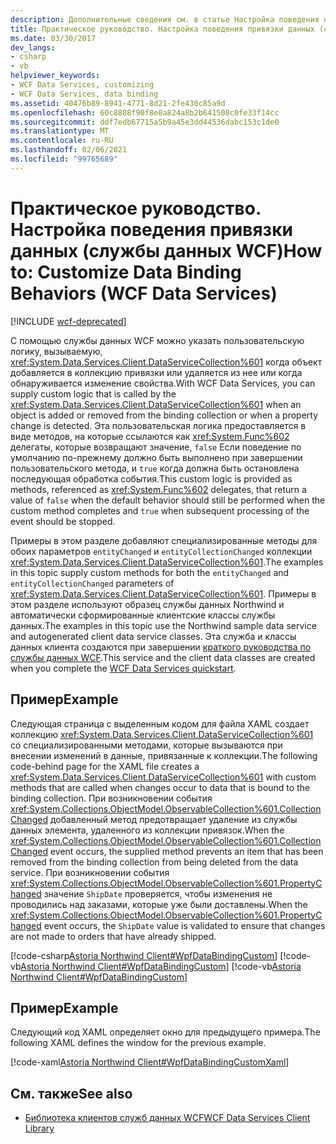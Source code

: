 ```yaml
---
description: Дополнительные сведения см. в статье Настройка поведения привязки данных (службы данных WCF).
title: Практическое руководство. Настройка поведения привязки данных (службы данных WCF)
ms.date: 03/30/2017
dev_langs:
- csharp
- vb
helpviewer_keywords:
- WCF Data Services, customizing
- WCF Data Services, data binding
ms.assetid: 40476b89-8941-4771-8d21-2fe430c85a9d
ms.openlocfilehash: 60c8808f90f8e0a824a8b2b641508c0fe33f14cc
ms.sourcegitcommit: ddf7edb67715a5b9a45e3dd44536dabc153c1de0
ms.translationtype: MT
ms.contentlocale: ru-RU
ms.lasthandoff: 02/06/2021
ms.locfileid: "99765689"
---
```

# <a name="how-to-customize-data-binding-behaviors-wcf-data-services"></a><span data-ttu-id="684d9-103">Практическое руководство. Настройка поведения привязки данных (службы данных WCF)</span><span class="sxs-lookup"><span data-stu-id="684d9-103">How to: Customize Data Binding Behaviors (WCF Data Services)</span></span>

[!INCLUDE [wcf-deprecated](~/includes/wcf-deprecated.md)]

<span data-ttu-id="684d9-104">С помощью службы данных WCF можно указать пользовательскую логику, вызываемую, <xref:System.Data.Services.Client.DataServiceCollection%601> когда объект добавляется в коллекцию привязки или удаляется из нее или когда обнаруживается изменение свойства.</span><span class="sxs-lookup"><span data-stu-id="684d9-104">With WCF Data Services, you can supply custom logic that is called by the <xref:System.Data.Services.Client.DataServiceCollection%601> when an object is added or removed from the binding collection or when a property change is detected.</span></span> <span data-ttu-id="684d9-105">Эта пользовательская логика предоставляется в виде методов, на которые ссылаются как <xref:System.Func%602> делегаты, которые возвращают значение, `false` Если поведение по умолчанию по-прежнему должно быть выполнено при завершении пользовательского метода, и `true` когда должна быть остановлена последующая обработка события.</span><span class="sxs-lookup"><span data-stu-id="684d9-105">This custom logic is provided as methods, referenced as <xref:System.Func%602> delegates, that return a value of `false` when the default behavior should still be performed when the custom method completes and `true` when subsequent processing of the event should be stopped.</span></span>  
  
 <span data-ttu-id="684d9-106">Примеры в этом разделе добавляют специализированные методы для обоих параметров `entityChanged` и `entityCollectionChanged` коллекции <xref:System.Data.Services.Client.DataServiceCollection%601>.</span><span class="sxs-lookup"><span data-stu-id="684d9-106">The examples in this topic supply custom methods for both the `entityChanged` and `entityCollectionChanged` parameters of <xref:System.Data.Services.Client.DataServiceCollection%601>.</span></span> <span data-ttu-id="684d9-107">Примеры в этом разделе используют образец службы данных Northwind и автоматически сформированные клиентские классы службы данных.</span><span class="sxs-lookup"><span data-stu-id="684d9-107">The examples in this topic use the Northwind sample data service and autogenerated client data service classes.</span></span> <span data-ttu-id="684d9-108">Эта служба и классы данных клиента создаются при завершении [краткого руководства по службы данных WCF](quickstart-wcf-data-services.md).</span><span class="sxs-lookup"><span data-stu-id="684d9-108">This service and the client data classes are created when you complete the [WCF Data Services quickstart](quickstart-wcf-data-services.md).</span></span>  
  
## <a name="example"></a><span data-ttu-id="684d9-109">Пример</span><span class="sxs-lookup"><span data-stu-id="684d9-109">Example</span></span>  

 <span data-ttu-id="684d9-110">Следующая страница с выделенным кодом для файла XAML создает коллекцию <xref:System.Data.Services.Client.DataServiceCollection%601> со специализированными методами, которые вызываются при внесении изменений в данные, привязанные к коллекции.</span><span class="sxs-lookup"><span data-stu-id="684d9-110">The following code-behind page for the XAML file creates a <xref:System.Data.Services.Client.DataServiceCollection%601> with custom methods that are called when changes occur to data that is bound to the binding collection.</span></span> <span data-ttu-id="684d9-111">При возникновении события <xref:System.Collections.ObjectModel.ObservableCollection%601.CollectionChanged> добавленный метод предотвращает удаление из службы данных элемента, удаленного из коллекции привязок.</span><span class="sxs-lookup"><span data-stu-id="684d9-111">When the <xref:System.Collections.ObjectModel.ObservableCollection%601.CollectionChanged> event occurs, the supplied method prevents an item that has been removed from the binding collection from being deleted from the data service.</span></span> <span data-ttu-id="684d9-112">При возникновении события <xref:System.Collections.ObjectModel.ObservableCollection%601.PropertyChanged> значение `ShipDate` проверяется, чтобы изменения не проводились над заказами, которые уже были доставлены.</span><span class="sxs-lookup"><span data-stu-id="684d9-112">When the <xref:System.Collections.ObjectModel.ObservableCollection%601.PropertyChanged> event occurs, the `ShipDate` value is validated to ensure that changes are not made to orders that have already shipped.</span></span>  
  
 [!code-csharp[Astoria Northwind Client#WpfDataBindingCustom](../../../../samples/snippets/csharp/VS_Snippets_Misc/astoria_northwind_client/cs/customerorderscustom.xaml.cs#wpfdatabindingcustom)]
 [!code-vb[Astoria Northwind Client#WpfDataBindingCustom](../../../../samples/snippets/visualbasic/VS_Snippets_Misc/astoria_northwind_client/vb/customerorderscustom.xaml.vb#wpfdatabindingcustom)]
 [!code-vb[Astoria Northwind Client#WpfDataBindingCustom](../../../../samples/snippets/visualbasic/VS_Snippets_Misc/astoria_northwind_client/vb/customerorderscustom2.xaml.vb#wpfdatabindingcustom)]  
  
## <a name="example"></a><span data-ttu-id="684d9-113">Пример</span><span class="sxs-lookup"><span data-stu-id="684d9-113">Example</span></span>  

 <span data-ttu-id="684d9-114">Следующий код XAML определяет окно для предыдущего примера.</span><span class="sxs-lookup"><span data-stu-id="684d9-114">The following XAML defines the window for the previous example.</span></span>  
  
 [!code-xaml[Astoria Northwind Client#WpfDataBindingCustomXaml](../../../../samples/snippets/visualbasic/VS_Snippets_Misc/astoria_northwind_client/vb/customerorderscustom.xaml#wpfdatabindingcustomxaml)]  
  
## <a name="see-also"></a><span data-ttu-id="684d9-115">См. также</span><span class="sxs-lookup"><span data-stu-id="684d9-115">See also</span></span>

- [<span data-ttu-id="684d9-116">Библиотека клиентов служб данных WCF</span><span class="sxs-lookup"><span data-stu-id="684d9-116">WCF Data Services Client Library</span></span>](wcf-data-services-client-library.md)

